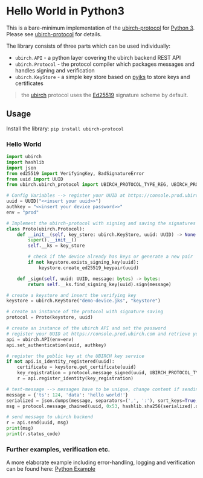 # Hello World in Python3

This is a bare-minimum implementation of the [ubirch-protocol](https://github.com/ubirch/ubirch-protocol)
for [Python 3](https://www.python.org/). Please see [ubirch-protocol](https://github.com/ubirch/ubirch-protocol)
for details.

The library consists of three parts which can be used individually:

* `ubirch.API` - a python layer covering the ubirch backend REST API
* `ubirch.Protocol` - the protocol compiler which packages messages and handles signing and verification
* `ubirch.KeyStore` - a simple key store based on [pyjks](https://pypi.org/project/pyjks/) to store keys and certificates

> the [ubirch](https://ubirch.com) protocol uses the [Ed25519](https://ed25519.cr.yp.to/) signature scheme by default.
 
## Usage

Install the library: `pip install ubirch-protocol`
  
### Hello World

```python
import ubirch
import hashlib
import json
from ed25519 import VerifyingKey, BadSignatureError
from uuid import UUID
from ubirch.ubirch_protocol import UBIRCH_PROTOCOL_TYPE_REG, UBIRCH_PROTOCOL_TYPE_BIN

# Config Variables --> register your UUID at https://console.prod.ubirch.com ([UUID Generator](https://www.uuidgenerator.net/))
uuid = UUID("<<insert your uuid>>") 
authkey = "<<insert your device password>>"
env = "prod"

# Implement the ubirch-protocol with signing and saving the signatures
class Proto(ubirch.Protocol):
    def __init__(self, key_store: ubirch.KeyStore, uuid: UUID) -> None:
        super().__init__()
        self.__ks = key_store

        # check if the device already has keys or generate a new pair
        if not keystore.exists_signing_key(uuid):
            keystore.create_ed25519_keypair(uuid)

    def _sign(self, uuid: UUID, message: bytes) -> bytes:
        return self.__ks.find_signing_key(uuid).sign(message)

# create a keystore and insert the verifying key
keystore = ubirch.KeyStore("demo-device.jks", "keystore")

# create an instance of the protocol with signature saving
protocol = Proto(keystore, uuid)

# create an instance of the ubirch API and set the password
# register your UUID at https://console.prod.ubirch.com and retrieve your password
api = ubirch.API(env=env)
api.set_authentication(uuid, authkey)  

# register the public key at the UBIRCH key service
if not api.is_identity_registered(uuid):
    certificate = keystore.get_certificate(uuid)
    key_registration = protocol.message_signed(uuid, UBIRCH_PROTOCOL_TYPE_REG, certificate)
    r = api.register_identity(key_registration)

# test-message --> messages have to be unique, change content if sending more than once
message = {'ts': 124, 'data': 'hello world!'}
serialized = json.dumps(message, separators=(',', ':'), sort_keys=True, ensure_ascii=False).encode()
msg = protocol.message_chained(uuid, 0x53, hashlib.sha256(serialized).digest())

# send message to ubirch backend
r = api.send(uuid, msg)
print(msg)
print(r.status_code)
```

### Further examples, verification etc.
A more elaborate example including error-handling, logging and verification can be found here: [Python Example](https://github.com/ubirch/ubirch-protocol-python/blob/master/examples/example-client.py)
